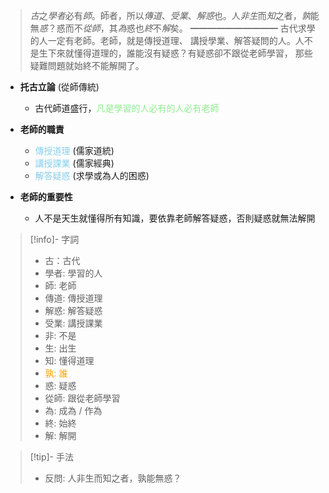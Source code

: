 > *古*之*學者*必有*師*。師者，所以*傳道*、*受業*、*解惑*也。人*非生*而*知*之者，*孰*能無*惑*？惑而不*從師*，其*為*惑也*終*不*解*矣。
> ━━━━━━━━━━
> 古代求學的人一定有老師。老師，就是傳授道理、 講授學業、解答疑問的人。人不是生下來就懂得道理的，誰能沒有疑惑？有疑惑卻不跟從老師學習， 那些疑難問題就始終不能解開了。

- **托古立論** (從師傳統)
	- 古代師道盛行，<span style="color: lightgreen">凡是學習的人必有的人必有老師</span>

- **老師的職責**
	- <span style="color: skyblue">傳授道理</span> (儒家道統)
	- <span style="color: skyblue">講授課業</span> (儒家經典)
	- <span style="color: skyblue">解答疑惑</span> (求學或為人的困惑)

- **老師的重要性**
	- 人不是天生就懂得所有知識，要依靠老師解答疑惑，否則疑惑就無法解開

> [!info]- 字詞
> - 古：古代
> - 學者: 學習的人
> - 師: 老師
> - 傳道: 傳授道理
> - 解惑: 解答疑惑
> - 受業: 講授課業
> - 非: 不是
> - 生: 出生
> - 知: 懂得道理
> - <span style="color: orange">孰: 誰</span>
> - 惑: 疑惑
> - 從師: 跟從老師學習
> - 為: 成為 / 作為
> - 終: 始終
> - 解: 解開

> [!tip]- 手法
> - 反問: 人非生而知之者，孰能無惑？
